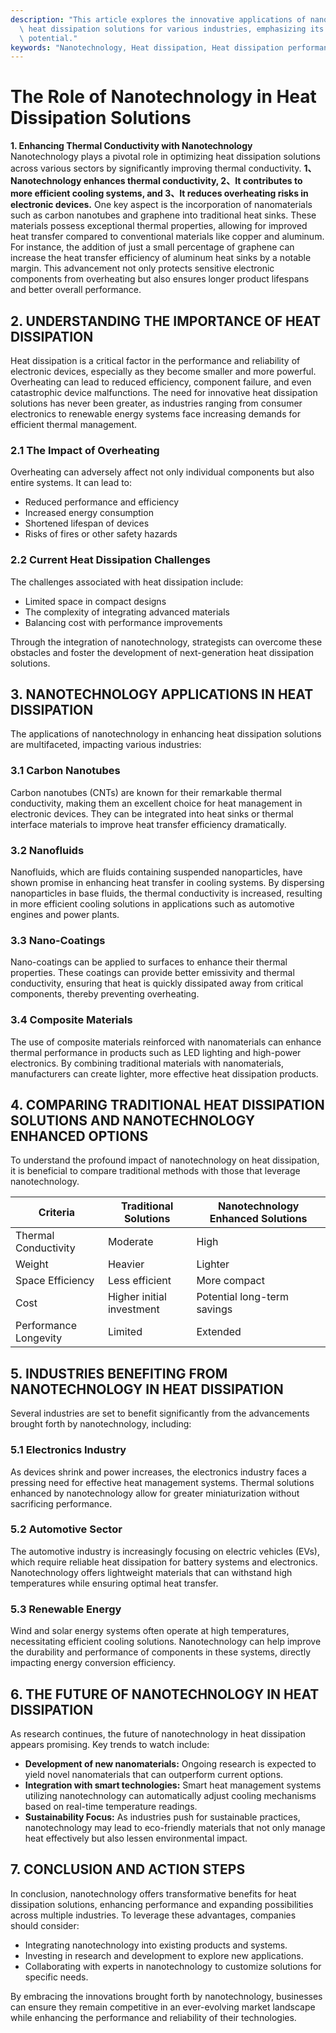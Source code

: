 ```yaml
---
description: "This article explores the innovative applications of nanotechnology in enhancing\
  \ heat dissipation solutions for various industries, emphasizing its benefits and\
  \ potential."
keywords: "Nanotechnology, Heat dissipation, Heat dissipation performance, Die-cast aluminum"
---
```

# The Role of Nanotechnology in Heat Dissipation Solutions

**1. Enhancing Thermal Conductivity with Nanotechnology**  
Nanotechnology plays a pivotal role in optimizing heat dissipation solutions across various sectors by significantly improving thermal conductivity. **1、Nanotechnology enhances thermal conductivity, 2、It contributes to more efficient cooling systems, and 3、It reduces overheating risks in electronic devices.** One key aspect is the incorporation of nanomaterials such as carbon nanotubes and graphene into traditional heat sinks. These materials possess exceptional thermal properties, allowing for improved heat transfer compared to conventional materials like copper and aluminum. For instance, the addition of just a small percentage of graphene can increase the heat transfer efficiency of aluminum heat sinks by a notable margin. This advancement not only protects sensitive electronic components from overheating but also ensures longer product lifespans and better overall performance.

## **2. UNDERSTANDING THE IMPORTANCE OF HEAT DISSIPATION**

Heat dissipation is a critical factor in the performance and reliability of electronic devices, especially as they become smaller and more powerful. Overheating can lead to reduced efficiency, component failure, and even catastrophic device malfunctions. The need for innovative heat dissipation solutions has never been greater, as industries ranging from consumer electronics to renewable energy systems face increasing demands for efficient thermal management.

### **2.1 The Impact of Overheating**

Overheating can adversely affect not only individual components but also entire systems. It can lead to:
- Reduced performance and efficiency
- Increased energy consumption
- Shortened lifespan of devices
- Risks of fires or other safety hazards

### **2.2 Current Heat Dissipation Challenges**

The challenges associated with heat dissipation include:
- Limited space in compact designs
- The complexity of integrating advanced materials
- Balancing cost with performance improvements 

Through the integration of nanotechnology, strategists can overcome these obstacles and foster the development of next-generation heat dissipation solutions.

## **3. NANOTECHNOLOGY APPLICATIONS IN HEAT DISSIPATION**

The applications of nanotechnology in enhancing heat dissipation solutions are multifaceted, impacting various industries:

### **3.1 Carbon Nanotubes**

Carbon nanotubes (CNTs) are known for their remarkable thermal conductivity, making them an excellent choice for heat management in electronic devices. They can be integrated into heat sinks or thermal interface materials to improve heat transfer efficiency dramatically.

### **3.2 Nanofluids**

Nanofluids, which are fluids containing suspended nanoparticles, have shown promise in enhancing heat transfer in cooling systems. By dispersing nanoparticles in base fluids, the thermal conductivity is increased, resulting in more efficient cooling solutions in applications such as automotive engines and power plants.

### **3.3 Nano-Coatings**

Nano-coatings can be applied to surfaces to enhance their thermal properties. These coatings can provide better emissivity and thermal conductivity, ensuring that heat is quickly dissipated away from critical components, thereby preventing overheating.

### **3.4 Composite Materials**

The use of composite materials reinforced with nanomaterials can enhance thermal performance in products such as LED lighting and high-power electronics. By combining traditional materials with nanomaterials, manufacturers can create lighter, more effective heat dissipation products.

## **4. COMPARING TRADITIONAL HEAT DISSIPATION SOLUTIONS AND NANOTECHNOLOGY ENHANCED OPTIONS**

To understand the profound impact of nanotechnology on heat dissipation, it is beneficial to compare traditional methods with those that leverage nanotechnology.

| Criteria              | Traditional Solutions      | Nanotechnology Enhanced Solutions |
|----------------------|----------------------------|-----------------------------------|
| Thermal Conductivity  | Moderate                   | High                              |
| Weight                | Heavier                     | Lighter                           |
| Space Efficiency      | Less efficient             | More compact                      |
| Cost                  | Higher initial investment   | Potential long-term savings       |
| Performance Longevity  | Limited                    | Extended                          |

## **5. INDUSTRIES BENEFITING FROM NANOTECHNOLOGY IN HEAT DISSIPATION**

Several industries are set to benefit significantly from the advancements brought forth by nanotechnology, including:

### **5.1 Electronics Industry**

As devices shrink and power increases, the electronics industry faces a pressing need for effective heat management systems. Thermal solutions enhanced by nanotechnology allow for greater miniaturization without sacrificing performance.

### **5.2 Automotive Sector**

The automotive industry is increasingly focusing on electric vehicles (EVs), which require reliable heat dissipation for battery systems and electronics. Nanotechnology offers lightweight materials that can withstand high temperatures while ensuring optimal heat transfer.

### **5.3 Renewable Energy**

Wind and solar energy systems often operate at high temperatures, necessitating efficient cooling solutions. Nanotechnology can help improve the durability and performance of components in these systems, directly impacting energy conversion efficiency.

## **6. THE FUTURE OF NANOTECHNOLOGY IN HEAT DISSIPATION**

As research continues, the future of nanotechnology in heat dissipation appears promising. Key trends to watch include:

- **Development of new nanomaterials:** Ongoing research is expected to yield novel nanomaterials that can outperform current options.
- **Integration with smart technologies:** Smart heat management systems utilizing nanotechnology can automatically adjust cooling mechanisms based on real-time temperature readings.
- **Sustainability Focus:** As industries push for sustainable practices, nanotechnology may lead to eco-friendly materials that not only manage heat effectively but also lessen environmental impact.

## **7. CONCLUSION AND ACTION STEPS**

In conclusion, nanotechnology offers transformative benefits for heat dissipation solutions, enhancing performance and expanding possibilities across multiple industries. To leverage these advantages, companies should consider:

- Integrating nanotechnology into existing products and systems.
- Investing in research and development to explore new applications.
- Collaborating with experts in nanotechnology to customize solutions for specific needs.

By embracing the innovations brought forth by nanotechnology, businesses can ensure they remain competitive in an ever-evolving market landscape while enhancing the performance and reliability of their technologies.
